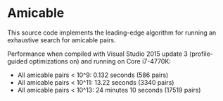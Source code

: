 # Amicable
This source code implements the leading-edge algorithm for running an exhaustive search for amicable pairs.

Performance when compiled with Visual Studio 2015 update 3 (profile-guided optimizations on) and running on Core i7-4770K:

- All amicable pairs < 10^9: 0.132 seconds (586 pairs)
- All amicable pairs < 10^11: 13.22 seconds (3340 pairs)
- All amicable pairs < 10^13: 24 minutes 10 seconds (17519 pairs)
